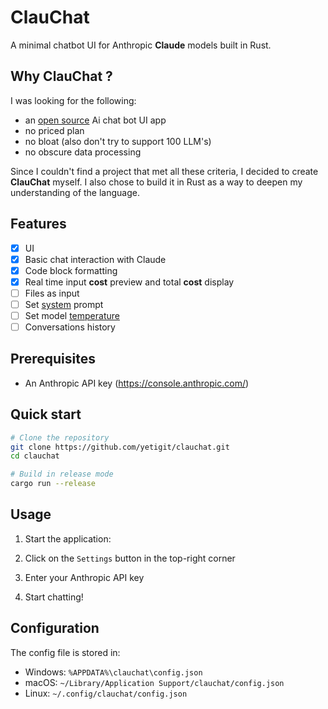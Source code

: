 # ClauChat

A minimal chatbot UI for Anthropic **Claude** models built in Rust.

## Why ClauChat ? 

I was looking for the following: 
- an <u>open source</u> Ai chat bot UI app
- no priced plan
- no bloat (also don't try to support 100 LLM's)
- no obscure data processing

Since I couldn't find a project that met all these criteria, I decided to create **ClauChat** myself.
I also chose to build it in Rust as a way to deepen my understanding of the language.

## Features

- [x] UI
- [x] Basic chat interaction with Claude
- [x] Code block formatting
- [x] Real time input **cost** preview and total **cost** display
- [ ] Files as input
- [ ] Set <u>system</u> prompt
- [ ] Set model <u>temperature</u>
- [ ] Conversations history

## Prerequisites

- An Anthropic API key (https://console.anthropic.com/)

## Quick start

```bash
# Clone the repository
git clone https://github.com/yetigit/clauchat.git
cd clauchat

# Build in release mode
cargo run --release
```

## Usage

1. Start the application:

2. Click on the `Settings` button in the top-right corner
3. Enter your Anthropic API key
4. Start chatting!

## Configuration

The config file is stored in:
- Windows: `%APPDATA%\clauchat\config.json`
- macOS: `~/Library/Application Support/clauchat/config.json`
- Linux: `~/.config/clauchat/config.json`

